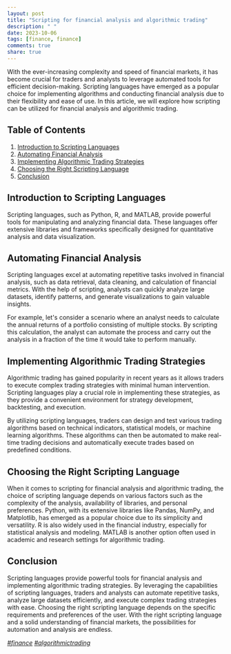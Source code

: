 ```yaml
---
layout: post
title: "Scripting for financial analysis and algorithmic trading"
description: " "
date: 2023-10-06
tags: [finance, finance]
comments: true
share: true
---
```


With the ever-increasing complexity and speed of financial markets, it has become crucial for traders and analysts to leverage automated tools for efficient decision-making. Scripting languages have emerged as a popular choice for implementing algorithms and conducting financial analysis due to their flexibility and ease of use. In this article, we will explore how scripting can be utilized for financial analysis and algorithmic trading.

## Table of Contents
1. [Introduction to Scripting Languages](#introduction-to-scripting-languages)
2. [Automating Financial Analysis](#automating-financial-analysis)
3. [Implementing Algorithmic Trading Strategies](#implementing-algorithmic-trading-strategies)
4. [Choosing the Right Scripting Language](#choosing-the-right-scripting-language)
5. [Conclusion](#conclusion)

## Introduction to Scripting Languages

Scripting languages, such as Python, R, and MATLAB, provide powerful tools for manipulating and analyzing financial data. These languages offer extensive libraries and frameworks specifically designed for quantitative analysis and data visualization.

## Automating Financial Analysis

Scripting languages excel at automating repetitive tasks involved in financial analysis, such as data retrieval, data cleaning, and calculation of financial metrics. With the help of scripting, analysts can quickly analyze large datasets, identify patterns, and generate visualizations to gain valuable insights.

For example, let's consider a scenario where an analyst needs to calculate the annual returns of a portfolio consisting of multiple stocks. By scripting this calculation, the analyst can automate the process and carry out the analysis in a fraction of the time it would take to perform manually.

## Implementing Algorithmic Trading Strategies

Algorithmic trading has gained popularity in recent years as it allows traders to execute complex trading strategies with minimal human intervention. Scripting languages play a crucial role in implementing these strategies, as they provide a convenient environment for strategy development, backtesting, and execution.

By utilizing scripting languages, traders can design and test various trading algorithms based on technical indicators, statistical models, or machine learning algorithms. These algorithms can then be automated to make real-time trading decisions and automatically execute trades based on predefined conditions.

## Choosing the Right Scripting Language

When it comes to scripting for financial analysis and algorithmic trading, the choice of scripting language depends on various factors such as the complexity of the analysis, availability of libraries, and personal preferences. Python, with its extensive libraries like Pandas, NumPy, and Matplotlib, has emerged as a popular choice due to its simplicity and versatility. R is also widely used in the financial industry, especially for statistical analysis and modeling. MATLAB is another option often used in academic and research settings for algorithmic trading.

## Conclusion

Scripting languages provide powerful tools for financial analysis and implementing algorithmic trading strategies. By leveraging the capabilities of scripting languages, traders and analysts can automate repetitive tasks, analyze large datasets efficiently, and execute complex trading strategies with ease. Choosing the right scripting language depends on the specific requirements and preferences of the user. With the right scripting language and a solid understanding of financial markets, the possibilities for automation and analysis are endless.

_[#finance](#finance) [#algorithmictrading](#algorithmictrading)_